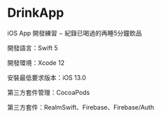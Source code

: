 # DrinkApp

iOS App 開發練習 − 紀錄已喝過的再睡5分鐘飲品

開發語言：Swift 5

開發環境：Xcode 12

安裝最低要求版本：iOS 13.0

第三方套件管理：CocoaPods

第三方套件：RealmSwift、Firebase、Firebase/Auth
